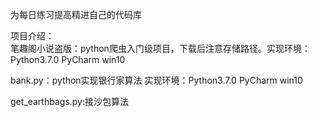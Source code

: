 为每日练习提高精进自己的代码库

项目介绍：  
笔趣阁小说盗版：python爬虫入门级项目，下载后注意存储路径。实现环境：Python3.7.0 PyCharm win10   
  
bank.py：python实现银行家算法  实现环境：Python3.7.0 PyCharm win10  

get_earthbags.py:接沙包算法  

